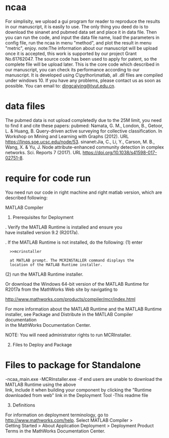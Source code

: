 # ncaa
For simplisity, we upload a gui program for reader to reproduce the results in our manuscript, it is easily to use. The only thing you deed do is to download the sinanet and pubmed data set and place it in data file. Then you can run the code, and input the data file name, load the parameters in config file, run the ncaa in menu "method", and plot the result in menu "metric", enjoy.
note:The information about our manuscript will be upload once it is accepted, this work is supported by our project Grant No.61762047.
The source code has been used to apply for patent, so the complete file will be upload later.
This is the core code which described in our manuscript, you can check its performance according to our manuscript. It is developed using C\python\matlab, all .dll files are compiled under windows 10.
If you have any problems, please contact us as soon as possible. You can email to: dingcaiying@tyut.edu.cn.

# data files
The pubmed data is not upload completedly due to the 25M limit, you need to find it and cite these papers:
pubmed: Namata, G. M., London, B., Getoor, L. & Huang, B. Query-driven active surveying for collective classification. In
Workshop on Mining and Learning with Graphs (2012). URL https://linqs.soe.ucsc.edu/node/53.
sinanet:Jia, C., Li, Y., Carson, M. B., Wang, X. & Yu, J. Node attribute-enhanced community detection in complex networks. Sci.
Reports 7 (2017). URL https://doi.org/10.1038/s41598-017-02751-8.

# require for code run
You need run our code in right machine and right matlab version, which are described following:

MATLAB Compiler

1. Prerequisites for Deployment 

. Verify the MATLAB Runtime is installed and ensure you    
  have installed version 9.2 (R2017a).   

. If the MATLAB Runtime is not installed, do the following:
  (1) enter
  
      >>mcrinstaller
      
      at MATLAB prompt. The MCRINSTALLER command displays the 
      location of the MATLAB Runtime installer.

  (2) run the MATLAB Runtime installer.

Or download the Windows 64-bit version of the MATLAB Runtime for R2017a 
from the MathWorks Web site by navigating to

   http://www.mathworks.com/products/compiler/mcr/index.html
   
   
For more information about the MATLAB Runtime and the MATLAB Runtime installer, see 
Package and Distribute in the MATLAB Compiler documentation  
in the MathWorks Documentation Center.    


NOTE: You will need administrator rights to run MCRInstaller. 


2. Files to Deploy and Package

Files to package for Standalone 
================================
-ncaa_main.exe
-MCRInstaller.exe 
   -if end users are unable to download the MATLAB Runtime using the above  
    link, include it when building your component by clicking 
    the "Runtime downloaded from web" link in the Deployment Tool
-This readme file 

3. Definitions

For information on deployment terminology, go to 
http://www.mathworks.com/help. Select MATLAB Compiler >   
Getting Started > About Application Deployment > 
Deployment Product Terms in the MathWorks Documentation 
Center.
